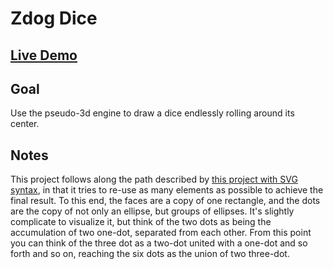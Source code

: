 # Zdog Dice

## [Live Demo](https://codepen.io/borntofrappe/full/WNNJxwM)

## Goal

Use the pseudo-3d engine to draw a dice endlessly rolling around its center.

## Notes

This project follows along the path described by [this project with SVG syntax](https://codepen.io/borntofrappe/pen/JjjLxrx), in that it tries to re-use as many elements as possible to achieve the final result. To this end, the faces are a copy of one rectangle, and the dots are the copy of not only an ellipse, but groups of ellipses. It's slightly complicate to visualize it, but think of the two dots as being the accumulation of two one-dot, separated from each other. From this point you can think of the three dot as a two-dot united with a one-dot and so forth and so on, reaching the six dots as the union of two three-dot.
